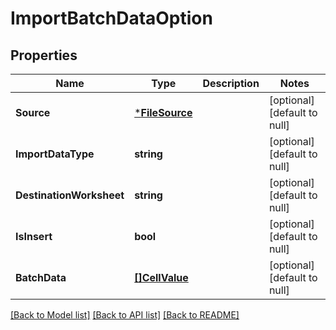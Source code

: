 # ImportBatchDataOption

## Properties
Name | Type | Description | Notes
------------ | ------------- | ------------- | -------------
**Source** | [***FileSource**](FileSource.md) |  | [optional] [default to null]
**ImportDataType** | **string** |  | [optional] [default to null]
**DestinationWorksheet** | **string** |  | [optional] [default to null]
**IsInsert** | **bool** |  | [optional] [default to null]
**BatchData** | [**[]CellValue**](CellValue.md) |  | [optional] [default to null]

[[Back to Model list]](../README.md#documentation-for-models) [[Back to API list]](../README.md#documentation-for-api-endpoints) [[Back to README]](../README.md)


